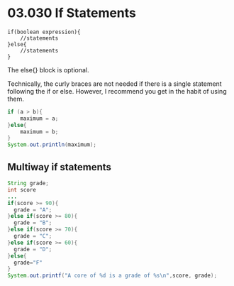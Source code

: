 # 03.030 If Statements

```text
if(boolean expression){
    //statements
}else{
    //statements
}
```
The else{} block is optional.

Technically, the curly braces are not needed if there is a single statement following the if or else.  However, I recommend you get in the habit of using them.

```java
if (a > b){
    maximum = a;
}else{
    maximum = b;
}
System.out.println(maximum);
```

## Multiway if statements

```java
String grade;
int score
...
if(score >= 90){
  grade = "A";
}else if(score >= 80){
  grade = "B";
}else if(score >= 70){
  grade = "C";
}else if(score >= 60){
  grade = "D";
}else{
  grade="F"
}
System.out.printf("A core of %d is a grade of %s\n",score, grade);
```